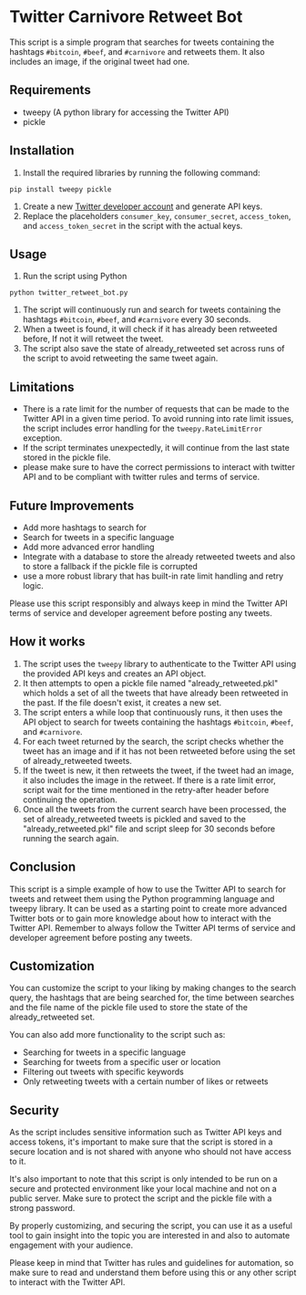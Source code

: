 Twitter Carnivore Retweet Bot
===================

This script is a simple program that searches for tweets containing the hashtags `#bitcoin`, `#beef`, and `#carnivore` and retweets them. It also includes an image, if the original tweet had one.

Requirements
------------

-   tweepy (A python library for accessing the Twitter API)
-   pickle

Installation
------------

1.  Install the required libraries by running the following command:



`pip install tweepy pickle`

1.  Create a new [Twitter developer account](https://developer.twitter.com/en/apps) and generate API keys.
2.  Replace the placeholders `consumer_key`, `consumer_secret`, `access_token`, and `access_token_secret` in the script with the actual keys.

Usage
-----

1.  Run the script using Python


`python twitter_retweet_bot.py`

1.  The script will continuously run and search for tweets containing the hashtags `#bitcoin`, `#beef`, and `#carnivore` every 30 seconds.
2.  When a tweet is found, it will check if it has already been retweeted before, If not it will retweet the tweet.
3.  The script also save the state of already_retweeted set across runs of the script to avoid retweeting the same tweet again.

Limitations
-----------

-   There is a rate limit for the number of requests that can be made to the Twitter API in a given time period. To avoid running into rate limit issues, the script includes error handling for the `tweepy.RateLimitError` exception.
-   If the script terminates unexpectedly, it will continue from the last state stored in the pickle file.
-   please make sure to have the correct permissions to interact with twitter API and to be compliant with twitter rules and terms of service.

Future Improvements
-------------------

-   Add more hashtags to search for
-   Search for tweets in a specific language
-   Add more advanced error handling
-   Integrate with a database to store the already retweeted tweets and also to store a fallback if the pickle file is corrupted
-   use a more robust library that has built-in rate limit handling and retry logic.

Please use this script responsibly and always keep in mind the Twitter API terms of service and developer agreement before posting any tweets.

How it works
------------

1.  The script uses the `tweepy` library to authenticate to the Twitter API using the provided API keys and creates an API object.
2.  It then attempts to open a pickle file named "already_retweeted.pkl" which holds a set of all the tweets that have already been retweeted in the past. If the file doesn't exist, it creates a new set.
3.  The script enters a while loop that continuously runs, it then uses the API object to search for tweets containing the hashtags `#bitcoin`, `#beef`, and `#carnivore`.
4.  For each tweet returned by the search, the script checks whether the tweet has an image and if it has not been retweeted before using the set of already_retweeted tweets.
5.  If the tweet is new, it then retweets the tweet, if the tweet had an image, it also includes the image in the retweet. If there is a rate limit error, script wait for the time mentioned in the retry-after header before continuing the operation.
6.  Once all the tweets from the current search have been processed, the set of already_retweeted tweets is pickled and saved to the "already_retweeted.pkl" file and script sleep for 30 seconds before running the search again.

Conclusion
----------

This script is a simple example of how to use the Twitter API to search for tweets and retweet them using the Python programming language and tweepy library. It can be used as a starting point to create more advanced Twitter bots or to gain more knowledge about how to interact with the Twitter API. Remember to always follow the Twitter API terms of service and developer agreement before posting any tweets.

Customization
-------------

You can customize the script to your liking by making changes to the search query, the hashtags that are being searched for, the time between searches and the file name of the pickle file used to store the state of the already_retweeted set.

You can also add more functionality to the script such as:

-   Searching for tweets in a specific language
-   Searching for tweets from a specific user or location
-   Filtering out tweets with specific keywords
-   Only retweeting tweets with a certain number of likes or retweets

Security
--------

As the script includes sensitive information such as Twitter API keys and access tokens, it's important to make sure that the script is stored in a secure location and is not shared with anyone who should not have access to it.

It's also important to note that this script is only intended to be run on a secure and protected environment like your local machine and not on a public server. Make sure to protect the script and the pickle file with a strong password.

By properly customizing, and securing the script, you can use it as a useful tool to gain insight into the topic you are interested in and also to automate engagement with your audience.

Please keep in mind that Twitter has rules and guidelines for automation, so make sure to read and understand them before using this or any other script to interact with the Twitter API.
